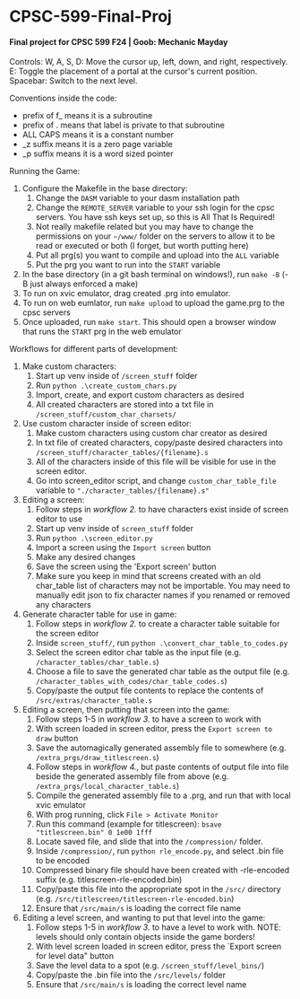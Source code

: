 # CPSC-599-Final-Proj
#### Final project for CPSC 599 F24 | Goob: Mechanic Mayday

Controls: 
W, A, S, D: Move the cursor up, left, down, and right, respectively.
E: Toggle the placement of a portal at the cursor's current position.
Spacebar: Switch to the next level.

Conventions inside the code:
 - prefix of f_ means it is a subroutine
 - prefix of . means that label is private to that subroutine
 - ALL CAPS means it is a constant number
 - _z suffix means it is a zero page variable
 - _p suffix means it is a word sized pointer

Running the Game:
 1. Configure the Makefile in the base directory:
    1. Change the `DASM` variable to your dasm installation path
    2. Change the `REMOTE_SERVER` variable to your ssh login for the cpsc servers. You have ssh keys set up, so this is All That Is Required!
    3. Not really makefile related but you may have to change the permissions on your `~/www/` folder on the servers to allow it to be read or executed or both (I forget, but worth putting here)
    4. Put all prg(s) you want to compile and upload into the `ALL` variable
    5. Put the prg you want to run into the `START` variable
 2. In the base directory (in a git bash terminal on windows!), run `make -B` (-B just always enforced a make)
 3. To run on xvic emulator, drag created .prg into emulator.
 4. To run on web eumlator, run `make upload` to upload the game.prg to the cpsc servers
 5. Once uploaded, run `make start`. This should open a browser window that runs the `START` prg in the web emulator

Workflows for different parts of development:
 1. Make custom characters:
    1. Start up venv inside of `/screen_stuff` folder
    2. Run `python .\create_custom_chars.py`
    3. Import, create, and export custom characters as desired
    4. All created characters are stored into a txt file in `/screen_stuff/custom_char_charsets/`
 2. Use custom character inside of screen editor:
    1. Make custom characters using custom char creator as desired
    2. In txt file of created characters, copy/paste desired characters into `/screen_stuff/character_tables/{filename}.s`
    3. All of the characters inside of this file will be visible for use in the screen editor.
    4. Go into screen_editor script, and change `custom_char_table_file` variable to `"./character_tables/{filename}.s"`
 3. Editing a screen:
    1. Follow steps in *workflow 2.* to have characters exist inside of screen editor to use
    2. Start up venv inside of `screen_stuff` folder
    3. Run `python .\screen_editor.py`
    4. Import a screen using the `Import screen` button
    5. Make any desired changes
    6. Save the screen using the 'Export screen' button
    7. Make sure you keep in mind that screens created with an old char_table list of characters may not be importable. You may need to manually edit json to fix character names if you renamed or removed any characters
 4. Generate character table for use in game:
    1. Follow steps in *workflow 2.* to create a character table suitable for the screen editor
    2. Inside `screen_stuff/`, run `python .\convert_char_table_to_codes.py`
    3. Select the screen editor char table as the input file (e.g. `/character_tables/char_table.s`)
    4. Choose a file to save the generated char table as the output file (e.g. `/character_tables_with_codes/char_table_codes.s`)
    5. Copy/paste the output file contents to replace the contents of `/src/extras/character_table.s`
 5. Editing a screen, then putting that screen into the game:
    1. Follow steps 1-5 in *workflow 3.* to have a screen to work with
    2. With screen loaded in screen editor, press the `Export screen to draw` button
    3. Save the automagically generated assembly file to somewhere (e.g. `/extra_prgs/draw_titlescreen.s`)
    4. Follow steps in *workflow 4.*, but paste contents of output file into file beside the generated assembly file from above (e.g. `/extra_prgs/local_character_table.s`)
    5. Compile the generated assembly file to a .prg, and run that with local xvic emulator
    6. With prog running, click `File > Activate Monitor`
    7. Run this command (example for titlescreen): `bsave "titlescreen.bin" 0 1e00 1fff`
    8. Locate saved file, and slide that into the `/compression/` folder.
    9. Inside `/compression/`, run `python rle_encode.py`, and select .bin file to be encoded
    10. Compressed binary file should have been created with -rle-encoded suffix (e.g. titlescreen-rle-encoded.bin)
    11. Copy/paste this file into the appropriate spot in the `/src/` directory (e.g. `/src/titlescreen/titlescreen-rle-encoded.bin`)
    12. Ensure that `/src/main/s` is loading the correct file name
 6. Editing a level screen, and wanting to put that level into the game:
    1. Follow steps 1-5 in *workflow 3.* to have a level to work with. NOTE: levels should only contain objects inside the game borders!
    2. With level screen loaded in screen editor, press the `Export screen for level data" button
    3. Save the level data to a spot (e.g. `/screen_stuff/level_bins/`)
    4. Copy/paste the .bin file into the `/src/levels/` folder
    5. Ensure that `/src/main/s` is loading the correct level name

